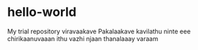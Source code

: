 # hello-world
My trial repository
viravaakave Pakalaakave
kavilathu ninte eee chirikaanuvaaan
ithu vazhi njaan thanalaaay varaam

